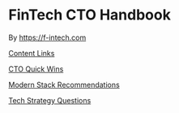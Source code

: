 # FinTech CTO Handbook

By https://f-intech.com

[Content Links](content_links.md)

[CTO Quick Wins](quick_wins.md)

[Modern Stack Recommendations](modern_stack.md)

[Tech Strategy Questions](tech_strategy/questions.md)
